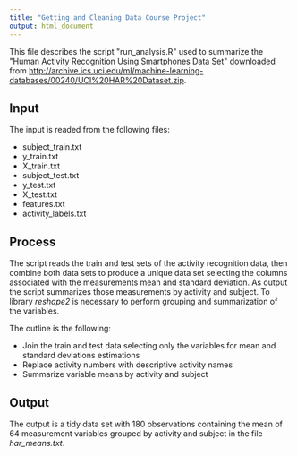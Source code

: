 ```yaml
---
title: "Getting and Cleaning Data Course Project"
output: html_document
---
```


This file describes the script "run_analysis.R" used to summarize the "Human Activity Recognition Using Smartphones Data Set" downloaded from <http://archive.ics.uci.edu/ml/machine-learning-databases/00240/UCI%20HAR%20Dataset.zip>.

## Input

The input is readed from the following files:

* subject_train.txt
* y_train.txt
* X_train.txt
* subject_test.txt
* y_test.txt
* X_test.txt
* features.txt
* activity_labels.txt

## Process

The script reads the train and test sets of the activity recognition data, then combine both data sets to produce a unique data set selecting the columns associated with the measurements mean and standard deviation. As output the script summarizes those measurements by activity and subject. To library *reshape2* is necessary to perform grouping and summarization of the variables.

The outline is the following:

* Join the train and test data selecting only the variables for mean and standard deviations estimations
* Replace activity numbers with descriptive activity names
* Summarize variable means by activity and subject

## Output
The output is a tidy data set with 180 observations containing the mean of 64 measurement variables grouped by activity and subject in the file *har_means.txt*.
